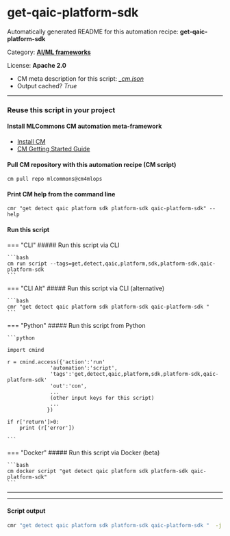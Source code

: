 # get-qaic-platform-sdk
Automatically generated README for this automation recipe: **get-qaic-platform-sdk**

Category: **[AI/ML frameworks](..)**

License: **Apache 2.0**


* CM meta description for this script: *[_cm.json](https://github.com/mlcommons/cm4mlops/tree/main/script/get-qaic-platform-sdk/_cm.json)*
* Output cached? *True*

---
### Reuse this script in your project

#### Install MLCommons CM automation meta-framework

* [Install CM](https://docs.mlcommons.org/ck/install)
* [CM Getting Started Guide](https://docs.mlcommons.org/ck/getting-started/)

#### Pull CM repository with this automation recipe (CM script)

```cm pull repo mlcommons@cm4mlops```

#### Print CM help from the command line

````cmr "get detect qaic platform sdk platform-sdk qaic-platform-sdk" --help````

#### Run this script

=== "CLI"
    ##### Run this script via CLI

    ```bash
    cm run script --tags=get,detect,qaic,platform,sdk,platform-sdk,qaic-platform-sdk 
    ```
=== "CLI Alt"
    ##### Run this script via CLI (alternative)


    ```bash
    cmr "get detect qaic platform sdk platform-sdk qaic-platform-sdk " 
    ```

=== "Python"
    ##### Run this script from Python


    ```python

    import cmind

    r = cmind.access({'action':'run'
                  'automation':'script',
                  'tags':'get,detect,qaic,platform,sdk,platform-sdk,qaic-platform-sdk'
                  'out':'con',
                  ...
                  (other input keys for this script)
                  ...
                 })

    if r['return']>0:
        print (r['error'])

    ```


=== "Docker"
    ##### Run this script via Docker (beta)

    ```bash
    cm docker script "get detect qaic platform sdk platform-sdk qaic-platform-sdk" 
    ```
___


___
#### Script output
```bash
cmr "get detect qaic platform sdk platform-sdk qaic-platform-sdk "  -j
```